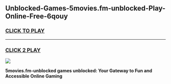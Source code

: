 
## Unblocked-Games-5movies.fm-unblocked-Play-Online-Free-6qouy
<h3>
<a href="https://premium76.site?title=5movies.fm-unblocked&ref=26A">CLICK TO PLAY</a></h3>
<hr>

<h3>
<a href="https://premium76.site?title=5movies.fm-unblocked&ref=26A">CLICK 2 PLAY</a>
  
</h3>

<a href="https://premium76.site?title=5movies.fm-unblocked&ref=26A"><img src="https://clearcache.store/games.png"></a>


**5movies.fm-unblocked games unblocked: Your Gateway to Fun and Accessible Online Gaming**

